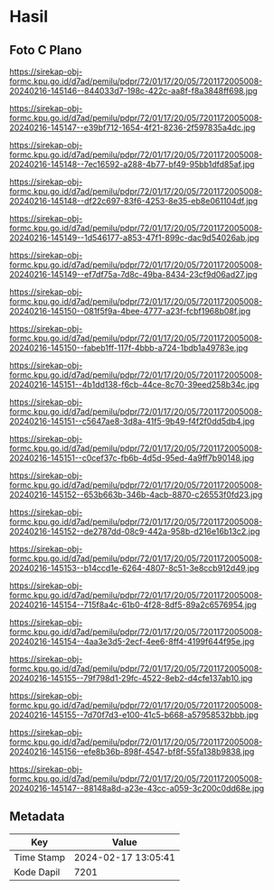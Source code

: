 # Hasil

## Foto C Plano

https://sirekap-obj-formc.kpu.go.id/d7ad/pemilu/pdpr/72/01/17/20/05/7201172005008-20240216-145146--844033d7-198c-422c-aa8f-f8a3848ff698.jpg

https://sirekap-obj-formc.kpu.go.id/d7ad/pemilu/pdpr/72/01/17/20/05/7201172005008-20240216-145147--e39bf712-1654-4f21-8236-2f597835a4dc.jpg

https://sirekap-obj-formc.kpu.go.id/d7ad/pemilu/pdpr/72/01/17/20/05/7201172005008-20240216-145148--7ec16592-a288-4b77-bf49-95bb1dfd85af.jpg

https://sirekap-obj-formc.kpu.go.id/d7ad/pemilu/pdpr/72/01/17/20/05/7201172005008-20240216-145148--df22c697-83f6-4253-8e35-eb8e061104df.jpg

https://sirekap-obj-formc.kpu.go.id/d7ad/pemilu/pdpr/72/01/17/20/05/7201172005008-20240216-145149--1d546177-a853-47f1-899c-dac9d54026ab.jpg

https://sirekap-obj-formc.kpu.go.id/d7ad/pemilu/pdpr/72/01/17/20/05/7201172005008-20240216-145149--ef7df75a-7d8c-49ba-8434-23cf9d06ad27.jpg

https://sirekap-obj-formc.kpu.go.id/d7ad/pemilu/pdpr/72/01/17/20/05/7201172005008-20240216-145150--081f5f9a-4bee-4777-a23f-fcbf1968b08f.jpg

https://sirekap-obj-formc.kpu.go.id/d7ad/pemilu/pdpr/72/01/17/20/05/7201172005008-20240216-145150--fabeb1ff-117f-4bbb-a724-1bdb1a49783e.jpg

https://sirekap-obj-formc.kpu.go.id/d7ad/pemilu/pdpr/72/01/17/20/05/7201172005008-20240216-145151--4b1dd138-f6cb-44ce-8c70-39eed258b34c.jpg

https://sirekap-obj-formc.kpu.go.id/d7ad/pemilu/pdpr/72/01/17/20/05/7201172005008-20240216-145151--c5647ae8-3d8a-41f5-9b49-f4f2f0dd5db4.jpg

https://sirekap-obj-formc.kpu.go.id/d7ad/pemilu/pdpr/72/01/17/20/05/7201172005008-20240216-145151--c0cef37c-fb6b-4d5d-95ed-4a9ff7b90148.jpg

https://sirekap-obj-formc.kpu.go.id/d7ad/pemilu/pdpr/72/01/17/20/05/7201172005008-20240216-145152--653b663b-346b-4acb-8870-c26553f0fd23.jpg

https://sirekap-obj-formc.kpu.go.id/d7ad/pemilu/pdpr/72/01/17/20/05/7201172005008-20240216-145152--de2787dd-08c9-442a-958b-d216e16b13c2.jpg

https://sirekap-obj-formc.kpu.go.id/d7ad/pemilu/pdpr/72/01/17/20/05/7201172005008-20240216-145153--b14ccd1e-6264-4807-8c51-3e8ccb912d49.jpg

https://sirekap-obj-formc.kpu.go.id/d7ad/pemilu/pdpr/72/01/17/20/05/7201172005008-20240216-145154--715f8a4c-61b0-4f28-8df5-89a2c6576954.jpg

https://sirekap-obj-formc.kpu.go.id/d7ad/pemilu/pdpr/72/01/17/20/05/7201172005008-20240216-145154--4aa3e3d5-2ecf-4ee6-8ff4-4199f644f95e.jpg

https://sirekap-obj-formc.kpu.go.id/d7ad/pemilu/pdpr/72/01/17/20/05/7201172005008-20240216-145155--79f798d1-29fc-4522-8eb2-d4cfe137ab10.jpg

https://sirekap-obj-formc.kpu.go.id/d7ad/pemilu/pdpr/72/01/17/20/05/7201172005008-20240216-145155--7d70f7d3-e100-41c5-b668-a57958532bbb.jpg

https://sirekap-obj-formc.kpu.go.id/d7ad/pemilu/pdpr/72/01/17/20/05/7201172005008-20240216-145156--efe8b36b-898f-4547-bf8f-55fa138b9838.jpg

https://sirekap-obj-formc.kpu.go.id/d7ad/pemilu/pdpr/72/01/17/20/05/7201172005008-20240216-145147--88148a8d-a23e-43cc-a059-3c200c0dd68e.jpg


## Metadata

| Key        | Value               |
| ---------- | ------------------- |
| Time Stamp | 2024-02-17 13:05:41 |
| Kode Dapil | 7201                |



